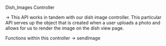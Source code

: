 Dish_Images Controller

-> This API works in tandem with our dish image controller. This particular API serves up the object that is created when a user uploads a photo and allows for us to render the image on the dish view page.

Functions within this controller
-> sendImage